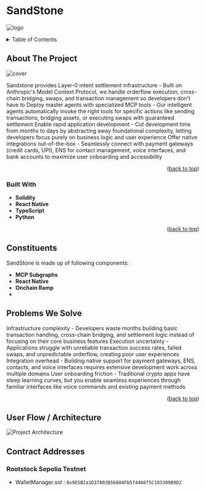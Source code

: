 # SandStone

![logo](assets/logo.png)

<!-- TABLE OF CONTENTS -->
<details>
  <summary>Table of Contents</summary>
  <ol>
    <li>
      <a href="#about-the-project">About The Project</a>
      <ul>
        <li><a href="#built-with">Built With</a></li>
      </ul>
    </li>
    <li><a href="#constituents">Constituents</a></li>
    <li><a href="#problems-we-solve">Problems We Solve</a></li>
  </ol>
</details>

## About The Project

![cover](assets/about.png)

 Sandstone provides Layer-0 intent settlement infrastructure - Built on Anthropic's Model Context Protocol, we handle orderflow execution, cross-chain bridging, swaps, and transaction management so developers don't have to
Deploy master agents with specialized MCP tools - Our intelligent agents automatically invoke the right tools for specific actions like sending transactions, bridging assets, or executing swaps with guaranteed settlement
Enable rapid application development - Cut development time from months to days by abstracting away foundational complexity, letting developers focus purely on business logic and user experience
Offer native integrations out-of-the-box - Seamlessly connect with payment gateways (credit cards, UPI), ENS for contact management, voice interfaces, and bank accounts to maximize user onboarding and accessibility

<p align="right">(<a href="#readme-top">back to top</a>)</p>

### Built With

[Next.js]: https://img.shields.io/badge/Next.js-black?style=for-the-badge&logo=next.js
[React.js]: https://img.shields.io/badge/React-blue?style=for-the-badge&logo=react
[Next-url]: https://nextjs.org/
[React-url]: https://reactjs.org/

 - **Solidity**
 - **React Native**
 - **TypeScript**
 - **Python**

<p align="right">(<a href="#readme-top">back to top</a>)</p>

## Constituents

SandStone is made up of following components:

- **MCP Subgraphs**
- **React Native**
- **Onchain Ramp**
-
## Problems We Solve

Infrastructure complexity - Developers waste months building basic transaction handling, cross-chain bridging, and settlement logic instead of focusing on their core business features
Execution uncertainty - Applications struggle with unreliable transaction success rates, failed swaps, and unpredictable orderflow, creating poor user experiences
Integration overhead - Building native support for payment gateways, ENS, contacts, and voice interfaces requires extensive development work across multiple domains
User onboarding friction - Traditional crypto apps have steep learning curves, but you enable seamless experiences through familiar interfaces like voice commands and existing payment methods

<p align="right">(<a href="#readme-top">back to top</a>)</p>

## User Flow / Architecture

![Project Architecture](userflow.png "Architecture Diagram")

## Contract Addresses

### Rootstock Sepolia Testnet

- WalletManager.sol : `0x9E5B2a1D37802B56804Fb5f4460f5C103309B9D2`
